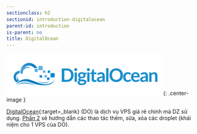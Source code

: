 ```yaml
---
sectionclass: h2
sectionid: introduction-digitalocean
parent-id: introduction
is-parent: no
title: DigitalOcean
---
```


![DigitalOcean](img/digitalocean.png){: .center-image }

[DigitalOcean](https://www.digitalocean.com/){:target=_blank} (DO) là dịch vụ VPS giá rẻ chính mà DZ sử dụng. [Phần 2](#hosting-administration) sẽ hướng dẫn các thao tác thêm, sửa, xóa các droplet (khái niệm cho 1 VPS của DO).